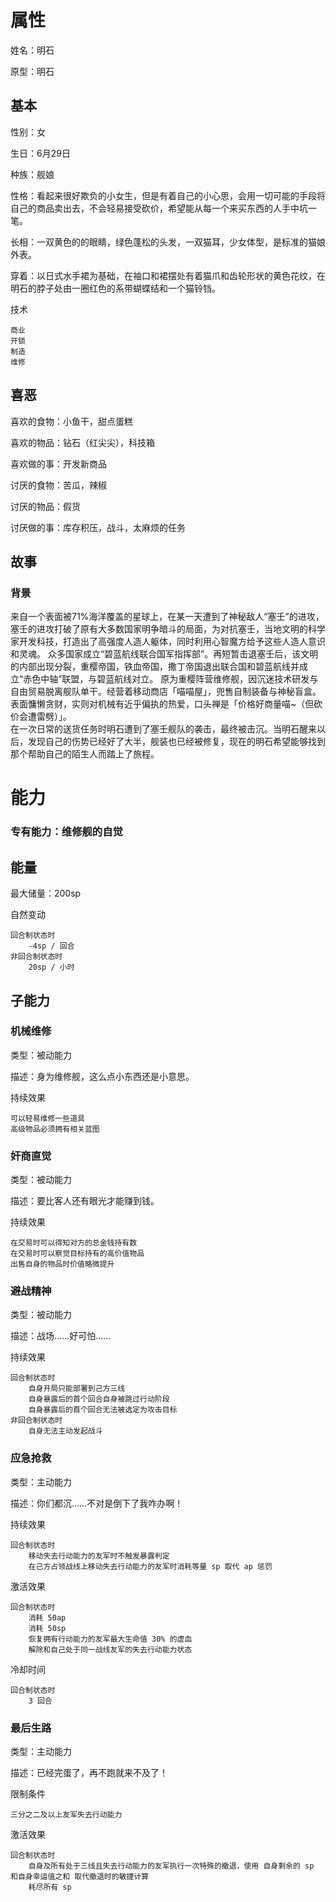 
# 属性

姓名：明石

原型：明石

## 基本

性别：女

生日：6月29日

种族：舰娘

性格：看起来很好欺负的小女生，但是有着自己的小心思，会用一切可能的手段将自己的商品卖出去，不会轻易接受砍价，希望能从每一个来买东西的人手中坑一笔。

长相：一双黄色的的眼睛，绿色蓬松的头发，一双猫耳，少女体型，是标准的猫娘外表。

穿着：以日式水手裙为基础，在袖口和裙摆处有着猫爪和齿轮形状的黄色花纹，在明石的脖子处由一圈红色的系带蝴蝶结和一个猫铃铛。

技术

```
商业
开锁
制造
维修
```

## 喜恶

喜欢的食物：小鱼干，甜点蛋糕

喜欢的物品：钻石（红尖尖），科技箱

喜欢做的事：开发新商品

讨厌的食物：苦瓜，辣椒

讨厌的物品：假货

讨厌做的事：库存积压，战斗，太麻烦的任务

## 故事

### 背景
来自一个表面被71%海洋覆盖的星球上，在某一天遭到了神秘敌人“塞壬”的进攻，塞壬的进攻打破了原有大多数国家明争暗斗的局面，为对抗塞壬，当地文明的科学家开发科技，打造出了高强度人造人躯体，同时利用心智魔方给予这些人造人意识和灵魂。
众多国家成立“碧蓝航线联合国军指挥部”。再短暂击退塞壬后，该文明的内部出现分裂，重樱帝国，铁血帝国，撒丁帝国退出联合国和碧蓝航线并成立“赤色中轴”联盟，与碧蓝航线对立。
原为重樱阵营维修舰，因沉迷技术研发与自由贸易脱离舰队单干。经营着移动商店「喵喵屋」，兜售自制装备与神秘盲盒。表面慵懒贪财，实则对机械有近乎偏执的热爱，口头禅是「价格好商量喵~（但砍价会遭雷劈）」。  
在一次日常的送货任务时明石遭到了塞壬舰队的袭击，最终被击沉。当明石醒来以后，发现自己的伤势已经好了大半，舰装也已经被修复，现在的明石希望能够找到那个帮助自己的陌生人而踏上了旅程。

# 能力

### 专有能力：维修舰的自觉

## 能量

最大储量：200sp

自然变动

```
回合制状态时
	-4sp / 回合
非回合制状态时
	20sp / 小时
```

## 子能力

### 机械维修

类型：被动能力

描述：身为维修舰，这么点小东西还是小意思。

持续效果

```
可以轻易维修一些道具
高级物品必须拥有相关蓝图
```

### 奸商直觉

类型：被动能力

描述：要比客人还有眼光才能赚到钱。

持续效果

```
在交易时可以得知对方的总金钱持有数
在交易时可以察觉目标持有的高价值物品
出售自身的物品时价值略微提升
```

### 避战精神

类型：被动能力

描述：战场……好可怕……

持续效果

```
回合制状态时
	自身开局只能部署到己方三线
	自身暴露后的首个回合自身被跳过行动阶段
	自身暴露后的首个回合无法被选定为攻击目标
非回合制状态时
	自身无法主动发起战斗
```

### 应急抢救

类型：主动能力

描述：你们都沉……不对是倒下了我咋办啊！

持续效果

```
回合制状态时
	移动失去行动能力的友军时不触发暴露判定
	在己方占领战线上移动失去行动能力的友军时消耗等量 sp 取代 ap 惩罚
```

激活效果

```
回合制状态时
	消耗 50ap
	消耗 50sp
	恢复拥有行动能力的友军最大生命值 30% 的虚血
	解除和自己处于同一战线友军的失去行动能力状态
```

冷却时间

```
回合制状态时
	3 回合
```

### 最后生路

类型：主动能力

描述：已经完蛋了，再不跑就来不及了！

限制条件

```
三分之二及以上友军失去行动能力
```

激活效果

```
回合制状态时
	自身及所有处于三线且失去行动能力的友军执行一次特殊的撤退，使用 自身剩余的 sp 和自身幸运值之和 取代撤退时的敏捷计算
	耗尽所有 sp
```